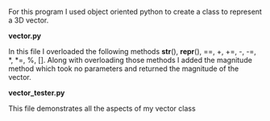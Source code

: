 For this program I used object oriented python to create a class to represent a 3D vector.

**vector.py**

In this file I overloaded the following methods __str__(), __repr__(), ==, +, +=, -, -=, \*\, \*\=, %, []. 
Along with overloading those methods I added the magnitude method which took no parameters and returned the magnitude of the vector.

**vector_tester.py**

This file demonstrates all the aspects of my vector class
